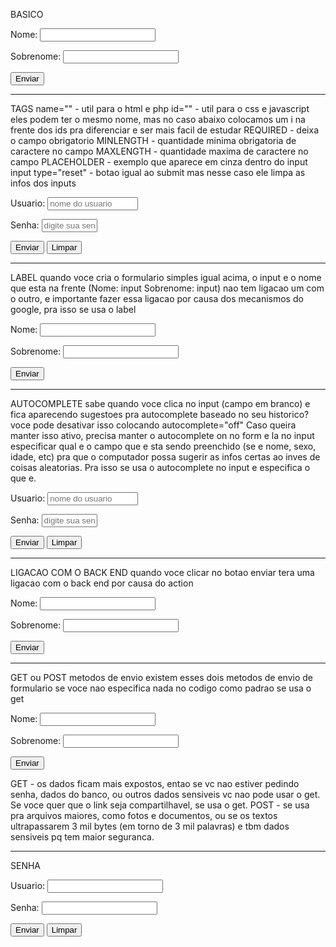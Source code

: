 BASICO
<form>
    <p>Nome: <input type="text" name="nome" id="inome"></p> <!--O input text e o campo em branco pra ser preenchido-->
    <p>Sobrenome: <input type="text" name="sobrenome" id="isobrenome"></p>
    <p><input type="submit" value="Enviar"></p> <!-- O input submit e o botao que clica pra enviar a info -->
</form>

______________________________________________________________________________________________
TAGS
name="" - util para o html e php
id="" - util para o css e javascript
eles podem ter o mesmo nome, mas no caso abaixo colocamos um i na frente dos ids pra diferenciar e ser mais facil de estudar
REQUIRED - deixa o campo obrigatorio
MINLENGTH - quantidade minima obrigatoria de caractere no campo
MAXLENGTH - quantidade maxima de caractere no campo
PLACEHOLDER - exemplo que aparece em cinza dentro do input
input type="reset" - botao igual ao submit mas nesse caso ele limpa as infos dos inputs
<form action="cadastro.php" method="post" autocomplete="off">
        <p>
            <label for="iusu">Usuario: </label>
            <input type="text" name="usu" id="iusu" required minlength="5" maxlength="15" size="15" placeholder="nome do usuario">
        </p>
        <p>
            <label for="isen">Senha: </label>
            <input type="password" name="sen" id="isen" required minlength="8" maxlength="20" size="8" placeholder="digite sua senha">
        </p>
        <p>
            <input type="submit" value="Enviar">
            <input type="reset" value="Limpar"> <!--esse botao limpa a info dos inputs pra se digitar outras infos-->
        </p>
</form>

_______________________________________________________________________________________________
LABEL
quando voce cria o formulario simples igual acima, o input e o nome que esta na frente (Nome: input Sobrenome: input) nao tem ligacao um com o outro, e importante fazer essa ligacao por causa dos mecanismos do google, pra isso se usa o label
<form action="cadastro.php" autocomplete="off">
    <p><label for="inome">Nome:</label> <input type="text" name="nome" id="inome"></p> <!--o for="" sempre coloca o mesmo nome do id-->
    <p><label for="isobrenome">Sobrenome:</label> <input type="text" name="sobrenome" id="isobrenome"></p>
    <p><input type="submit" value="Enviar"></p>
</form>

_______________________________________________________________________________________________
AUTOCOMPLETE
sabe quando voce clica no input (campo em branco) e fica aparecendo sugestoes pra autocomplete baseado no seu historico? voce pode desativar isso colocando autocomplete="off"
Caso queira manter isso ativo, precisa manter o autocomplete on no form e la no input especificar qual e o campo que e sta sendo preenchido (se e nome, sexo, idade, etc) pra que o computador possa sugerir as infos certas ao inves de coisas aleatorias. Pra isso se usa o autocomplete no input e especifica o que e.
<form action="cadastro.php" method="post" autocomplete="on"> <!--aqui mantem on-->
        <p>
            <label for="iusu">Usuario: </label>
            <input type="text" name="usu" id="iusu" required minlength="5" maxlength="15" size="15" placeholder="nome do usuario" autocomplete="username"> <!--aqui especifica o autocomplete-->
        </p>
        <p>
            <label for="isen">Senha: </label>
            <input type="password" name="sen" id="isen" required minlength="8" maxlength="20" size="8" placeholder="digite sua senha" autocomplete="new-password"> <!--autocomplete pra senha tem new-password ou current-password-->
        </p>
        <p>
            <input type="submit" value="Enviar">
            <input type="reset" value="Limpar"> 
        </p>
</form>


________________________________________________________________________________________________
LIGACAO COM O BACK END
quando voce clicar no botao enviar tera uma ligacao com o back end por causa do action
<form action="cadastro.php" autocomplete="off"> <!-- o action faz a ligacao com o arquivo no back end-->
    <p>Nome: <input type="text" name="nome" id="inome"></p>
    <p>Sobrenome: <input type="text" name="sobrenome" id="isobrenome"></p>
    <p><input type="submit" value="Enviar"></p>
</form>

________________________________________________________________________________________________
GET ou POST metodos de envio
existem esses dois metodos de envio de formulario
se voce nao especifica nada no codigo como padrao se usa o get

<form action="cadastro.php" autocomplete="off" method="post"> <!--se coloca assim methodo="post"-->
        <p><label for="inome">Nome:</label> <input type="text" name="nome" id="inome"></p>
        <p><label for="isobrenome">Sobrenome:</label> <input type="text" name="sobrenome" id="isobrenome"></p>
        <p><input type="submit" value="Enviar"></p>
</form>

GET - os dados ficam mais expostos, entao se vc nao estiver pedindo senha, dados do banco, ou outros dados sensiveis vc nao pode usar o get. Se voce quer que o link seja compartilhavel, se usa o get.
POST - se usa pra arquivos maiores, como fotos e documentos, ou se os textos ultrapassarem 3 mil bytes (em torno de 3 mil palavras) e tbm dados sensiveis pq tem maior seguranca.

___________________________________________________________________________________________________
SENHA

<form action="cadastro.php" method="post">
    <p>
        <label for="iusu">Usuario: </label>
        <input type="text" name="usu" id="iusu" required>
    </p>
    <p>
        <label for="isen">Senha: </label>
        <input type="password" name="sen" id="isen" required> <!--assim se cria um input pra colocar senha e aparecer as bolinhas-->
    </p>
    <p>
        <input type="submit" value="Enviar">
        <input type="reset" value="Limpar">
    </p>
</form>


 
